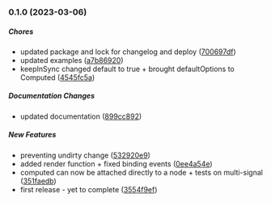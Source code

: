 ### 0.1.0 (2023-03-06)

##### Chores

*  updated package and lock for changelog and deploy ([700697df](https://github.com/Cadienvan/super-simple-signal/commit/700697dfeec157ad7a2f60262c7b1ee0559be6b5))
*  updated examples ([a7b86920](https://github.com/Cadienvan/super-simple-signal/commit/a7b869207ed4b451952086d3d483ab7df47a339d))
*  keepInSync changed default to true + brought defaultOptions to Computed ([4545fc5a](https://github.com/Cadienvan/super-simple-signal/commit/4545fc5a561df7423a863948ed2260dfee0457ee))

##### Documentation Changes

*  updated documentation ([899cc892](https://github.com/Cadienvan/super-simple-signal/commit/899cc892d65b8f80de9cf003cfe57b0bb7f8ef83))

##### New Features

*  preventing undirty change ([532920e9](https://github.com/Cadienvan/super-simple-signal/commit/532920e9100f048b492bfd0b9ce0057b66051457))
*  added render function + fixed binding events ([0ee4a54e](https://github.com/Cadienvan/super-simple-signal/commit/0ee4a54e4919f5730bf1b8d8438a70e6e99809ce))
*  computed can now be attached directly to a node + tests on multi-signal ([351faedb](https://github.com/Cadienvan/super-simple-signal/commit/351faedb9fef31cbee510918b3b7306ed8b89fa8))
*  first release - yet to complete ([3554f9ef](https://github.com/Cadienvan/super-simple-signal/commit/3554f9efed62320490e718c756172705e1134261))

